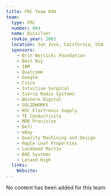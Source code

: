 ```yaml
---
title: FRC Team 604
team:
  type: FRC
  number: 604
  name: Quixilver
  rookie_year: 2001
  location: San Jose, California, USA
  sponsors:
    - Brin Wojcicki Foundation
    - Best Buy
    - IBM
    - Qualcomm
    - Google
    - Cisco
    - Intuitive Surgical
    - Sierra Radio Systems
    - Western Digital
    - SOLIDWORKS
    - HSC Electronic Supply
    - TE Conductivity
    - MDR Precision
    - Dell
    - eBay
    - Quality Machining and Design
    - Maple Leaf Properties
    - Lockheed Martin
    - BAE Systems
    - Leland High
  links:
    Website: 
---
```

No content has been added for this team